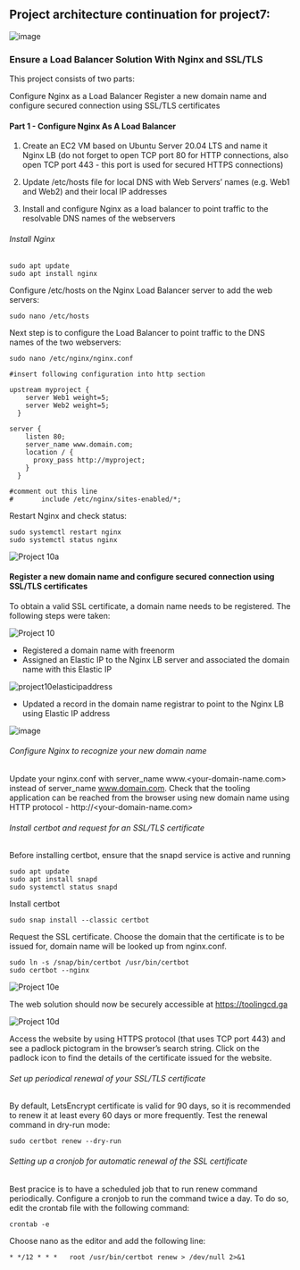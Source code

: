 ## Project architecture continuation for project7:
![image](https://user-images.githubusercontent.com/58276505/172847040-27b52e8c-0026-4810-8c81-16c124aca322.png)

### Ensure a Load Balancer Solution With Nginx and SSL/TLS

This project consists of two parts:

Configure Nginx as a Load Balancer
Register a new domain name and configure secured connection using SSL/TLS certificates

#### Part 1 - Configure Nginx As A Load Balancer

1. Create an EC2 VM based on Ubuntu Server 20.04 LTS and name it Nginx LB (do not forget to open TCP port 80 for HTTP connections, also open TCP port 443 - this port is used for secured HTTPS connections)

2. Update /etc/hosts file for local DNS with Web Servers’ names (e.g. Web1 and Web2) and their local IP addresses

3. Install and configure Nginx as a load balancer to point traffic to the resolvable DNS names of the webservers

###### Install Nginx

```
sudo apt update
sudo apt install nginx
```

Configure /etc/hosts on the Nginx Load Balancer server to add the web servers:
```
sudo nano /etc/hosts
```
Next step is to configure the Load Balancer to point traffic to the DNS names of the two webservers:

```
sudo nano /etc/nginx/nginx.conf

#insert following configuration into http section

upstream myproject {
    server Web1 weight=5;
    server Web2 weight=5;
  }

server {
    listen 80;
    server_name www.domain.com;
    location / {
      proxy_pass http://myproject;
    }
  }

#comment out this line
#       include /etc/nginx/sites-enabled/*;
```
Restart Nginx and check status:
```
sudo systemctl restart nginx
sudo systemctl status nginx
```

![Project 10a](https://user-images.githubusercontent.com/41236641/130810763-f72d0102-2ba4-4da0-9ac4-28d118436f97.JPG)

#### Register a new domain name and configure secured connection using SSL/TLS certificates

To obtain a valid SSL certificate, a domain name needs to be registered. The following steps were taken:

![Project 10](https://user-images.githubusercontent.com/41236641/130810465-8d0e7de7-4f85-4532-9710-0ea8edc8a98a.JPG)

- Registered a domain name with freenorm
- Assigned an Elastic IP to the Nginx LB server and associated the domain name with this Elastic IP 

![project10elasticipaddress](https://user-images.githubusercontent.com/41236641/130812590-5daf75b4-3fa0-4e56-b822-8c31dd068a40.JPG)

- Updated a record in the domain name registrar to point to the Nginx LB using Elastic IP address

![image](https://user-images.githubusercontent.com/41236641/130813130-dea354af-8770-43b9-a60e-9e421fd53357.png)

###### Configure Nginx to recognize your new domain name

Update your nginx.conf with server_name www.<your-domain-name.com> instead of server_name www.domain.com.
Check that the tooling application can be reached from the browser using new domain name using HTTP protocol - http://<your-domain-name.com>

###### Install certbot and request for an SSL/TLS certificate

Before installing certbot, ensure that the snapd service is active and running

```
sudo apt update 
sudo apt install snapd 
sudo systemctl status snapd
```
Install certbot
```
sudo snap install --classic certbot
```
Request the SSL certificate. Choose the domain that the certificate is to be issued for, domain name will be looked up from nginx.conf.

```
sudo ln -s /snap/bin/certbot /usr/bin/certbot
sudo certbot --nginx
```

![Project 10e](https://user-images.githubusercontent.com/41236641/130810958-7955d75f-f80c-4d77-aa06-941efcd736da.JPG)

The web solution should now be securely accessible at https://toolingcd.ga

![Project 10d](https://user-images.githubusercontent.com/41236641/130813799-55809a48-e96e-41bc-82e8-b867eca8eded.JPG)

Access the website by using HTTPS protocol (that uses TCP port 443) and see a padlock pictogram in the browser’s search string. Click on the padlock icon to find the details of the certificate issued for the website.

###### Set up periodical renewal of your SSL/TLS certificate

By default, LetsEncrypt certificate is valid for 90 days, so it is recommended to renew it at least every 60 days or more frequently. Test the renewal command in dry-run mode:

```
sudo certbot renew --dry-run
```
###### Setting up a cronjob for automatic renewal of the SSL certificate

Best pracice is to have a scheduled job that to run renew command periodically. Configure a cronjob to run the command twice a day.
To do so, edit the crontab file with the following command:

```
crontab -e
```

Choose nano as the editor and add the following line:
```
* */12 * * *   root /usr/bin/certbot renew > /dev/null 2>&1
```
